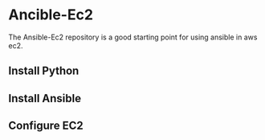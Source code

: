 ﻿# Ancible-Ec2
The Ansible-Ec2 repository is a good starting point for using ansible in aws ec2.


## Install Python

## Install Ansible

## Configure EC2
